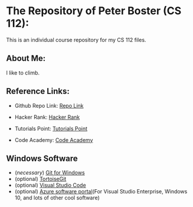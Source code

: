 # The Repository of Peter Boster (CS 112):
This is an individual course repository for my CS 112 files.

## About Me:
I like to climb.

## Reference Links:
* Github Repo Link: [Repo Link](https://github.com/pab15/2019-fall-cs112)

* Hacker Rank: [Hacker Rank](https://www.hackerrank.com/domains/cpp)

* Tutorials Point: [Tutorials Point](https://www.tutorialspoint.com/cplusplus/index.htm)

* Code Academy: [Code Academy](https://www.codecademy.com/learn/learn-c-plus-plus)

## Windows Software
* (*necessary*) [Git for Windows](https://git-scm.com/download/win)
* (optional) [TortoiseGit](https://tortoisegit.org/download/)
* (optional) [Visual Studio Code](https://code.visualstudio.com/)
* (optional) [Azure software portal](https://portal.azure.com/?Microsoft_Azure_Education_correlationId=f039625e-09f8-4661-907f-f4f99087b79d#blade/Microsoft_Azure_Education/EducationMenuBlade/software)(For Visual Studio Enterprise, Windows 10, and lots of other cool software)

